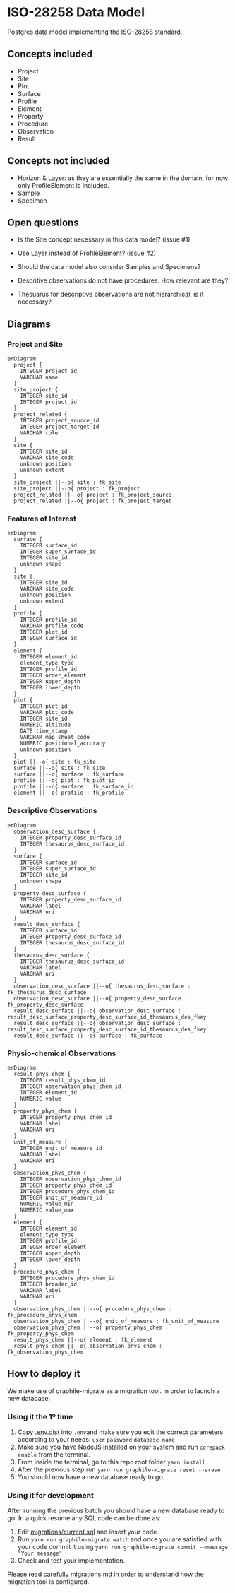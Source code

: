 ISO-28258 Data Model
====================

Postgres data model implementing the ISO-28258 standard.

Concepts included
-----------------

- Project
- Site
- Plot
- Surface
- Profile
- Element
- Property
- Procedure
- Observation
- Result

Concepts not included
---------------------

- Horizon & Layer: as they are essentially the same in the domain, for now only ProfileElement is included.
- Sample
- Specimen

Open questions
--------------

- Is the Site concept necessary in this data model? (issue #1)

- Use Layer instead of ProfileElement? (issue #2)

- Should the data model also consider Samples and Specimens?

- Descritive observations do not have procedures. How relevant are they?

- Thesuarus for descriptive observations are not hierarchical, is it necessary? 

Diagrams
--------

### Project and Site

```mermaid
erDiagram
  project {
    INTEGER project_id
    VARCHAR name
  }
  site_project {
    INTEGER site_id
    INTEGER project_id
  }
  project_related {
    INTEGER project_source_id
    INTEGER project_target_id
    VARCHAR role
  }
  site {
    INTEGER site_id
    VARCHAR site_code
    unknown position
    unknown extent
  }
  site_project ||--o{ site : fk_site
  site_project ||--o{ project : fk_project
  project_related ||--o{ project : fk_project_source
  project_related ||--o{ project : fk_project_target
```

### Features of Interest

```mermaid
erDiagram
  surface {
    INTEGER surface_id
    INTEGER super_surface_id
    INTEGER site_id
    unknown shape
  }
  site {
    INTEGER site_id
    VARCHAR site_code
    unknown position
    unknown extent
  }
  profile {
    INTEGER profile_id
    VARCHAR profile_code
    INTEGER plot_id
    INTEGER surface_id
  }
  element {
    INTEGER element_id
    element_type type
    INTEGER profile_id
    INTEGER order_element
    INTEGER upper_depth
    INTEGER lower_depth
  }
  plot {
    INTEGER plot_id
    VARCHAR plot_code
    INTEGER site_id
    NUMERIC altitude
    DATE time_stamp
    VARCHAR map_sheet_code
    NUMERIC positional_accuracy
    unknown position
  }
  plot ||--o{ site : fk_site
  surface ||--o{ site : fk_site
  surface ||--o{ surface : fk_surface
  profile ||--o{ plot : fk_plot_id
  profile ||--o{ surface : fk_surface_id
  element ||--o{ profile : fk_profile
```

### Descriptive Observations

```mermaid
erDiagram
  observation_desc_surface {
    INTEGER property_desc_surface_id
    INTEGER thesaurus_desc_surface_id
  }
  surface {
    INTEGER surface_id
    INTEGER super_surface_id
    INTEGER site_id
    unknown shape
  }
  property_desc_surface {
    INTEGER property_desc_surface_id
    VARCHAR label
    VARCHAR uri
  }
  result_desc_surface {
    INTEGER surface_id
    INTEGER property_desc_surface_id
    INTEGER thesaurus_desc_surface_id
  }
  thesaurus_desc_surface {
    INTEGER thesaurus_desc_surface_id
    VARCHAR label
    VARCHAR uri
  }
  observation_desc_surface ||--o{ thesaurus_desc_surface : fk_thesaurus_desc_surface
  observation_desc_surface ||--o{ property_desc_surface : fk_property_desc_surface
  result_desc_surface ||--o{ observation_desc_surface : result_desc_surface_property_desc_surface_id_thesaurus_des_fkey
  result_desc_surface ||--o{ observation_desc_surface : result_desc_surface_property_desc_surface_id_thesaurus_des_fkey
  result_desc_surface ||--o{ surface : fk_surface
```

### Physio-chemical Observations

```mermaid
erDiagram
  result_phys_chem {
    INTEGER result_phys_chem_id
    INTEGER observation_phys_chem_id
    INTEGER element_id
    NUMERIC value
  }
  property_phys_chem {
    INTEGER property_phys_chem_id
    VARCHAR label
    VARCHAR uri
  }
  unit_of_measure {
    INTEGER unit_of_measure_id
    VARCHAR label
    VARCHAR uri
  }
  observation_phys_chem {
    INTEGER observation_phys_chem_id
    INTEGER property_phys_chem_id
    INTEGER procedure_phys_chem_id
    INTEGER unit_of_measure_id
    NUMERIC value_min
    NUMERIC value_max
  }
  element {
    INTEGER element_id
    element_type type
    INTEGER profile_id
    INTEGER order_element
    INTEGER upper_depth
    INTEGER lower_depth
  }
  procedure_phys_chem {
    INTEGER procedure_phys_chem_id
    INTEGER broader_id
    VARCHAR label
    VARCHAR uri
  }
  observation_phys_chem ||--o{ procedure_phys_chem : fk_procedure_phys_chem
  observation_phys_chem ||--o{ unit_of_measure : fk_unit_of_measure
  observation_phys_chem ||--o{ property_phys_chem : fk_property_phys_chem
  result_phys_chem ||--o{ element : fk_element
  result_phys_chem ||--o{ observation_phys_chem : fk_observation_phys_chem
```
How to deploy it
-----------------

We make use of graphile-migrate as a migration tool. In order to launch a new database:

### Using it the 1º time

1. Copy [.env.dist](.env.dist) into `.env`and make sure you edit the correct parameters according to your needs: `user` `password` `database name`
2. Make sure you have NodeJS installed on your system and run `corepack enable` from the terminal.
3. From inside the terminal, go to this repo root folder `yarn install`
4. After the previous step run `yarn run graphile-migrate reset --erase` 
5. You should now have a new database ready to go.
### Using it for development 

After running the previous batch you should have a new database ready to go. In a quick resume any SQL code can be done as:

1. Edit [migrations/current.sql](migrations/current.sql) and insert your code
2. Run `yarn run graphile-migrate watch` and once you are satisfied with your code commit it using `yarn run graphile-migrate commit --message "Your message"`
3. Check and test your implementation.

Please read carefully [migrations.md](migrations.md) in order to understand how the migration tool is configured.
